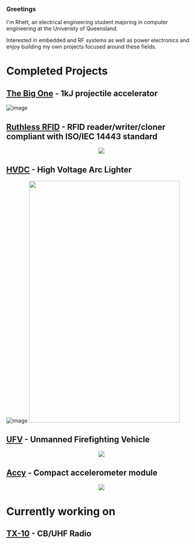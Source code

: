 ### Greetings

I'm Rhett, an electrical engineering student majoring in computer engineering at the Univeristy of Queensland.

Interested in embedded and RF systems as well as power electronics and enjoy building my own projects focused around these fields.

# Completed Projects
## [The Big One](https://github.com/TheZ0/The-Big-One/tree/master) - 1kJ projectile accelerator
![image](https://github.com/user-attachments/assets/a2a5793f-34da-4d00-b46b-1514f84bb48d)

## [Ruthless RFID](https://github.com/TheZ0/Ruthless-RFID) - RFID reader/writer/cloner compliant with ISO/IEC 14443 standard
<p align="center">
  <img src="https://github.com/user-attachments/assets/169ad1ba-f0fe-40b1-9496-1b753e2ac9ae"/>
</p>

## [HVDC](https://github.com/Rhetticle/HVDC) - High Voltage Arc Lighter
![image](https://github.com/user-attachments/assets/4a807c4b-4983-4de0-8279-ec2f57c23545)
<img src="https://github.com/user-attachments/assets/b4b73c00-4507-44e3-9f8e-e0f8185a05a1" width=400 height=640>

## [UFV](https://github.com/TheZ0/UFV) - Unmanned Firefighting Vehicle
<p align="center">
  <img src="https://github.com/user-attachments/assets/4818b08c-c6d4-452a-b9e3-e6b291eeaee8"/>
</p>

## [Accy](https://github.com/TheZ0/Accy) - Compact accelerometer module
<p align="center">
  <img src="https://github.com/user-attachments/assets/1b40d543-43e5-4f43-93fc-0ae9290b9aeb"/>
</p>

# Currently working on
## [TX-10](https://github.com/Rhetticle/TX-10) - CB/UHF Radio

